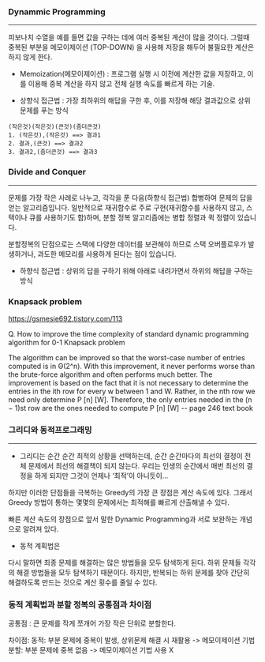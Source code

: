 ### Dynammic Programming

***
피보나치 수열을 예를 들면 값을 구하는 데에 여러 중복된 계산이 많을 것이다.
그럴때 중복된 부분을 메모이제이션 (TOP-DOWN) 을 사용해 저장을 해두어 불필요한 계산은 하지 않게 한다.

* Memoization(메모이제이션) : 프로그램 실행 시 이전에 계산한 값을 저장하고, 이를 이용해 중복 계산을 하지 않고 전체 실행 속도를 빠르게 하는 기술.

* 상향식 접근법 : 가장 최하위의 해답을 구한 후, 이를 저장해 해당 결과값으로 상위 문제를 푸는 방식
  
```
(작은것)(작은것)(큰것)(좀더큰것)
1. (작은것),(작은것) ==> 결과1
2. 결과,(큰것) ==> 결과2
3. 결과2,(좀더큰것) ==> 결과3
```

### Divide and Conquer

***
문제를 가장 작은 사례로 나누고, 각각을 푼 다음(하향식 접근법) 합병하여 문제의 답을 얻는 알고리즘입니다. 일반적으로 재귀함수로 주로 구현(재귀함수를 사용하지 않고, 스택이나 큐를 사용하기도 함)하며, 분할 정복 알고리즘에는 병합 정렬과 퀵 정렬이 있습니다.

분할정복의 단점으로는 스택에 다양한 데이터를 보관해야 하므로 스택 오버플로우가 발생하거나, 과도한 메모리를 사용하게 된다는 점이 있습니다.

* 하향식 접근법 : 상위의 답을 구하기 위해 아래로 내려가면서 하위의 해답을 구하는 방식

### Knapsack problem

https://gsmesie692.tistory.com/113

Q. How to improve the time complexity of standard dynamic programming algorithm for 0-1 Knapsack problem

The algorithm can be improved so that the worst-case number of entries
computed is in Θ(2^n). With this improvement, it never performs worse than the
brute-force algorithm and often performs much better. The improvement is
based on the fact that it is not necessary to determine the entries in the ith row
for every w between 1 and W. Rather, in the nth row we need only determine P
[n] [W]. Therefore, the only entries needed in the (n − 1)st row are the ones
needed to compute P [n] [W]  -- page 246 text book

### 그리디와 동적프로그래밍
***
* 그리디는 순간 순간 최적의 상황을 선택하는데,
순간 순간마다의 최선의 결정이 전체 문제에서 최선의 해결책이 되지 않는다.
우리는 인생의 순간에서 매번 최선의 결정을 하게 되지만 그것이 언제나 ‘최적’이 아니듯이…

하지만 이러한 단점들을 극복하는 Greedy의 가장 큰 장점은 계산 속도에 있다. 그래서 Greedy 방법이 통하는 몇몇의 문제에서는 최적해를 빠르게 산출해낼 수 있다.

빠른 계산 속도의 장점으로 앞서 말한 Dynamic Programming과 서로 보완하는 개념으로 알려져 있다.

* 동적 계획법은

다시 말하면 최종 문제를 해결하는 많은 방법들을 모두 탐색하게 된다. 하위 문제들 각각의 해결 방법들을 모두 탐색하기 때문이다. 하지만, 반복되는 하위 문제를 찾아 간단히 해결하도록 만드는 것으로 계산 횟수를 줄일 수 있다.

### 동적 계획법과 분할 정복의 공통점과 차이점

공통점 : 큰 문제를 작게 쪼개어 가장 작은 단위로 분할한다.

차이점: 동적: 부분 문제에 중복이 발생, 상위문제 해결 시 재활용 -> 메모이제이션 기법
분할: 부분 문제에 중복 없음 -> 메모이제이션 기법 사용 X